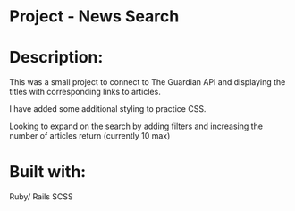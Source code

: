# Project - News Search

# Description:
This was a small project to connect to The Guardian API and displaying the titles with corresponding links to articles.

I have added some additional styling to practice CSS.

Looking to expand on the search by adding filters and increasing the number of articles return (currently 10 max)

# Built with:

Ruby/ Rails
SCSS
